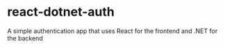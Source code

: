 # react-dotnet-auth
 A simple authentication app that uses React for the frontend and .NET for the backend
